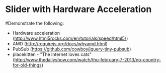 Slider with Hardware Acceleration
======

#Demonstrate the following:
- Hardware acceleration (http://www.html5rocks.com/en/tutorials/speed/html5/)
- AMD (http://requirejs.org/docs/whyamd.html)
- PubSub (https://github.com/cowboy/jquery-tiny-pubsub)
- placekitten - "The internet loves cats" (http://www.thedailyshow.com/watch/thu-february-7-2013/no-country-for-old-things)
